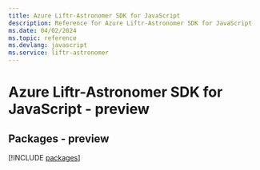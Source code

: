 ```yaml
---
title: Azure Liftr-Astronomer SDK for JavaScript
description: Reference for Azure Liftr-Astronomer SDK for JavaScript
ms.date: 04/02/2024
ms.topic: reference
ms.devlang: javascript
ms.service: liftr-astronomer
---
```

# Azure Liftr-Astronomer SDK for JavaScript - preview
## Packages - preview
[!INCLUDE [packages](liftr-astronomer-index.md)]